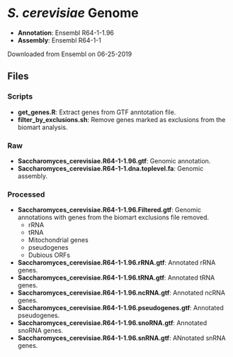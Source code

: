 
# *S. cerevisiae* Genome

- **Annotation**: Ensembl R64-1-1.96
- **Assembly**: Ensembl R64-1-1

Downloaded from Ensembl on 06-25-2019

## Files

### Scripts
- **get_genes.R**: Extract genes from GTF anntotation file.
- **filter_by_exclusions.sh**: Remove genes marked as exclusions from the biomart analysis.

### Raw
- **Saccharomyces_cerevisiae.R64-1-1.96.gtf**: Genomic annotation.
- **Saccharomyces_cerevisiae.R64-1-1.dna.toplevel.fa**: Genomic assembly.

### Processed
- **Saccharomyces_cerevisiae.R64-1-1.96.Filtered.gtf**: Genomic annotations with genes from the biomart exclusions file removed.
	- rRNA
	- tRNA
	- Mitochondrial genes
	- pseudogenes
	- Dubious ORFs
- **Saccharomyces_cerevisiae.R64-1-1.96.rRNA.gtf**: Annotated rRNA genes.
- **Saccharomyces_cerevisiae.R64-1-1.96.tRNA.gtf**: Annotated tRNA genes.
- **Saccharomyces_cerevisiae.R64-1-1.96.ncRNA.gtf**: Annotated ncRNA genes.
- **Saccharomyces_cerevisiae.R64-1-1.96.pseudogenes.gtf**: Annotated pseudogenes.
- **Saccharomyces_cerevisiae.R64-1-1.96.snoRNA.gtf**: Annotated snoRNA genes.
- **Saccharomyces_cerevisiae.R64-1-1.96.snRNA.gtf**: ANnotated snRNA genes.
